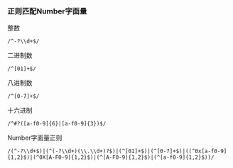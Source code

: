 ### 正则匹配Number字面量

整数

```
/^-?\\d+$/
```

二进制数

```
/^[01]+$/
```

八进制数

```
/^[0-7]+$/
```

十六进制

```
/^#?([a-f0-9]{6}|[a-f0-9]{3})$/
```

Number字面量正则

```
/(^-?\\d+$)|(^(-?\\d+)(\\.\\d+)?$)|(^[01]+$)|(^[0-7]+$)|((^0x[a-f0-9]{1,2}$)|(^0X[A-F0-9]{1,2}$)|(^[A-F0-9]{1,2}$)|(^[a-f0-9]{1,2}$))/
```


